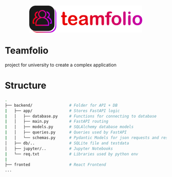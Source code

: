 <p align="center">
<img align=center alt="Teamfolio Logo" width="70%" src="frontend/public/static/images/logo/teamfolio_logo.png" /></p>


# Teamfolio

project for university to create a complex application

# Structure

```Bash
.  
├── backend/                # Folder for API + DB  
|   ├── app/                # Stores FastAPI logic
|   │   ├── database.py     # Functions for connecting to database
|   │   ├── main.py         # FastAPI routing
|   │   ├── models.py       # SQLAlchemy database models
|   │   ├── queries.py      # Queries used by FastAPI
|   │   └── schemas.py      # Pydantic Models for json requests and respones
│   ├── db/..               # SQLite file and testdata
│   ├── jupyter/..          # Jupyter Notebooks
|   └── req.txt             # Libraries used by python env
|   
├── fronted                 # React Frontend
...
```
